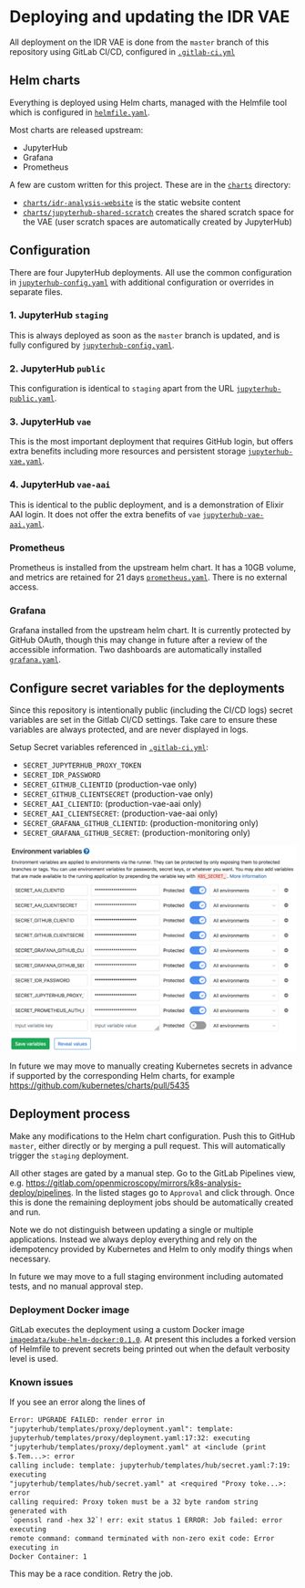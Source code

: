 # Deploying and updating the IDR VAE

All deployment on the IDR VAE is done from the `master` branch of this repository using GitLab CI/CD, configured in [`.gitlab-ci.yml`](../.gitlab-ci.yml)


## Helm charts

Everything is deployed using Helm charts, managed with the Helmfile tool which is configured in [`helmfile.yaml`](../helmfile.yaml).

Most charts are released upstream:
  - JupyterHub
  - Grafana
  - Prometheus

A few are custom written for this project.
These are in the [`charts`](../charts/) directory:
  - [`charts/idr-analysis-website`](../charts/idr-analysis-website/) is the static website content
  - [`charts/jupyterhub-shared-scratch`](../charts/jupyterhub-shared-scratch) creates the shared scratch space for the VAE (user scratch spaces are automatically created by JupyterHub)


## Configuration

There are four JupyterHub deployments.
All use the common configuration in [`jupyterhub-config.yaml`](../jupyterhub-config.yaml) with additional configuration or overrides in separate files.

### 1. JupyterHub `staging`
This is always deployed as soon as the `master` branch is updated, and is fully configured by [`jupyterhub-config.yaml`](../jupyterhub-config.yaml).

### 2. JupyterHub `public`
This configuration is identical to `staging` apart from the URL [`jupyterhub-public.yaml`](../jupyterhub-public.yaml).

### 3. JupyterHub `vae`
This is the most important deployment that requires GitHub login, but offers extra benefits including more resources and persistent storage [`jupyterhub-vae.yaml`](../jupyterhub-vae.yaml).

### 4. JupyterHub `vae-aai`
This is identical to the public deployment, and is a demonstration of Elixir AAI login.
It does not offer the extra benefits of `vae` [`jupyterhub-vae-aai.yaml`](../jupyterhub-vae-aai.yaml).

### Prometheus
Prometheus is installed from the upstream helm chart.
It has a 10GB volume, and metrics are retained for 21 days [`prometheus.yaml`](../prometheus.yaml).
There is no external access.

### Grafana
Grafana installed from the upstream helm chart.
It is currently protected by GitHub OAuth, though this may change in future after a review of the accessible information.
Two dashboards are automatically installed [`grafana.yaml`](../grafana.yaml).


## Configure secret variables for the deployments
Since this repository is intentionally public (including the CI/CD logs) secret variables are set in the Gitlab CI/CD settings.
Take care to ensure these variables are always protected, and are never displayed in logs.

Setup Secret variables referenced in [`.gitlab-ci.yml`](../.gitlab-ci.yml):
- `SECRET_JUPYTERHUB_PROXY_TOKEN`
- `SECRET_IDR_PASSWORD`
- `SECRET_GITHUB_CLIENTID` (production-vae only)
- `SECRET_GITHUB_CLIENTSECRET` (production-vae only)
- `SECRET_AAI_CLIENTID`: (production-vae-aai only)
- `SECRET_AAI_CLIENTSECRET`: (production-vae-aai only)
- `SECRET_GRAFANA_GITHUB_CLIENTID`: (production-monitoring only)
- `SECRET_GRAFANA_GITHUB_SECRET`: (production-monitoring only)

![GitLab secret variables](gitlab-secret-variables.png)

In future we may move to manually creating Kubernetes secrets in advance if supported by the corresponding Helm charts, for example https://github.com/kubernetes/charts/pull/5435


## Deployment process
Make any modifications to the Helm chart configuration.
Push this to GitHub `master`, either directly or by merging a pull request.
This will automatically trigger the `staging` deployment.

All other stages are gated by a manual step.
Go to the GitLab Pipelines view, e.g. https://gitlab.com/openmicroscopy/mirrors/k8s-analysis-deploy/pipelines.
In the listed stages go to `Approval` and click through.
Once this is done the remaining deployment jobs should be automatically created and run.

Note we do not distinguish between updating a single or multiple applications.
Instead we always deploy everything and rely on the idempotency provided by Kubernetes and Helm to only modify things when necessary.

In future we may move to a full staging environment including automated tests, and no manual approval step.

### Deployment Docker image
GitLab executes the deployment using a custom Docker image [`imagedata/kube-helm-docker:0.1.0`](https://hub.docker.com/r/imagedata/kube-helm-docker/).
At present this includes a forked version of Helmfile to prevent secrets being printed out when the default verbosity level is used.


### Known issues

If you see an error along the lines of
```
Error: UPGRADE FAILED: render error in
"jupyterhub/templates/proxy/deployment.yaml": template:
jupyterhub/templates/proxy/deployment.yaml:17:32: executing
"jupyterhub/templates/proxy/deployment.yaml" at <include (print $.Tem...>: error
calling include: template: jupyterhub/templates/hub/secret.yaml:7:19: executing
"jupyterhub/templates/hub/secret.yaml" at <required "Proxy toke...>: error
calling required: Proxy token must be a 32 byte random string generated with
`openssl rand -hex 32`! err: exit status 1 ERROR: Job failed: error executing
remote command: command terminated with non-zero exit code: Error executing in
Docker Container: 1
```
This may be a race condition.
Retry the job.
